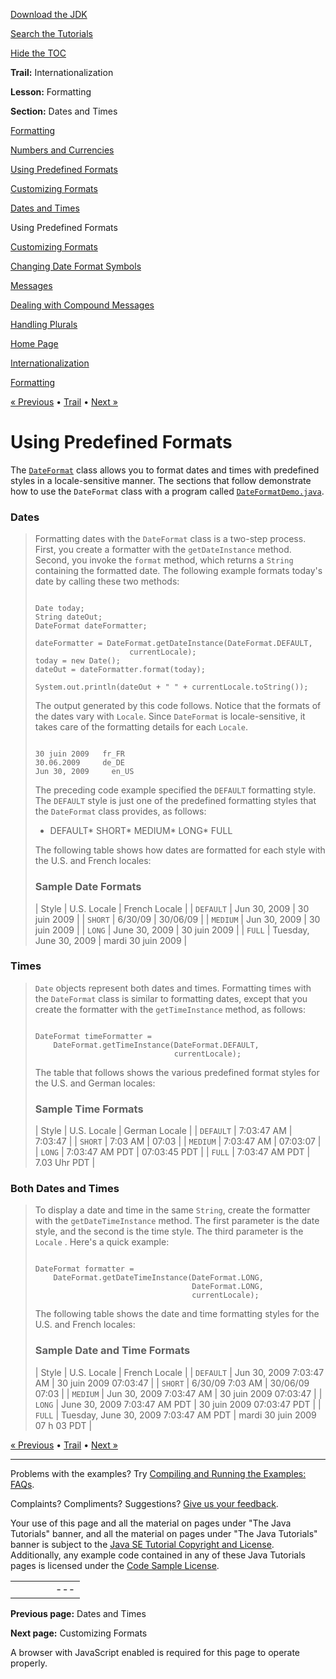 [Download
the JDK](http://java.sun.com/javase/6/download.jsp)
  
[Search the
Tutorials](../../search.html)
  
[Hide the TOC](javascript:toggleLeft())

**Trail:** Internationalization
  
**Lesson:** Formatting
  
**Section:** Dates and Times

[Formatting](index.html)

[Numbers and Currencies](numberintro.html)

[Using Predefined Formats](numberFormat.html)

[Customizing Formats](decimalFormat.html)

[Dates and Times](dateintro.html)

Using Predefined Formats

[Customizing Formats](simpleDateFormat.html)

[Changing Date Format Symbols](dateFormatSymbols.html)

[Messages](messageintro.html)

[Dealing with Compound Messages](messageFormat.html)

[Handling Plurals](choiceFormat.html)

[Home Page](../../index.html)
>
[Internationalization](../index.html)
>
[Formatting](index.html)

[« Previous](dateintro.html) • [Trail](../TOC.html) • [Next »](simpleDateFormat.html)

# Using Predefined Formats

The
[`DateFormat`](http://download.oracle.com/javase/7/docs/api/java/text/DateFormat.html) class allows you to format dates and times with predefined styles in a
locale-sensitive manner. The sections that follow demonstrate how to
use the `DateFormat` class with a program called
[`DateFormatDemo.java`](examples/DateFormatDemo.java).

### Dates

> Formatting dates with the `DateFormat` class is a two-step
> process. First, you create a formatter with the
> `getDateInstance` method. Second, you invoke the
> `format` method, which returns a `String`
> containing the formatted date. The following example formats today's
> date by calling these two methods:
>
> ```
>
> Date today;
> String dateOut;
> DateFormat dateFormatter;
>
> dateFormatter = DateFormat.getDateInstance(DateFormat.DEFAULT,
> 					   currentLocale);
> today = new Date();
> dateOut = dateFormatter.format(today);
>
> System.out.println(dateOut + " " + currentLocale.toString());
>
> ```
>
> The output generated by this code follows. Notice that the formats of
> the dates vary with `Locale`. Since `DateFormat`
> is locale-sensitive, it takes care of the formatting details for each
> `Locale`.
>
> ```
>
> 30 juin 2009	 fr_FR
> 30.06.2009	 de_DE
> Jun 30, 2009     en_US
>
> ```
>
> The preceding code example specified the `DEFAULT`
> formatting style. The `DEFAULT` style is just one of the
> predefined formatting styles that the `DateFormat` class
> provides, as follows:
>
> * DEFAULT* SHORT* MEDIUM* LONG* FULL
>
> The following table shows how dates are formatted for each style with
> the U.S. and French locales:
>
> ### Sample Date Formats
>
> | Style | U.S. Locale | French Locale |
> | `DEFAULT` | Jun 30, 2009 | 30 juin 2009 |
> | `SHORT` | 6/30/09 | 30/06/09 |
> | `MEDIUM` | Jun 30, 2009 | 30 juin 2009 |
> | `LONG` | June 30, 2009 | 30 juin 2009 |
> | `FULL` | Tuesday, June 30, 2009 | mardi 30 juin 2009 |

### Times

> `Date` objects represent both dates and times. Formatting
> times with the `DateFormat` class is similar to formatting
> dates, except that you create the formatter with the
> `getTimeInstance` method, as follows:
>
> ```
>
> DateFormat timeFormatter =
>     DateFormat.getTimeInstance(DateFormat.DEFAULT,
>                                currentLocale);
>
> ```
>
> The table that follows shows the various predefined format styles for
> the U.S. and German locales:
>
> ### Sample Time Formats
>
> | Style | U.S. Locale | German Locale |
> | `DEFAULT` | 7:03:47 AM | 7:03:47 |
> | `SHORT` | 7:03 AM | 07:03 |
> | `MEDIUM` | 7:03:47 AM | 07:03:07 |
> | `LONG` | 7:03:47 AM PDT | 07:03:45 PDT |
> | `FULL` | 7:03:47 AM PDT | 7.03 Uhr PDT |

### Both Dates and Times

> To display a date and time in the same `String`, create the
> formatter with the `getDateTimeInstance` method. The first
> parameter is the date style, and the second is the time style. The
> third parameter is the `Locale` . Here's a quick example:
>
> ```
>
> DateFormat formatter = 
>     DateFormat.getDateTimeInstance(DateFormat.LONG,
>                                    DateFormat.LONG,
>                                    currentLocale);
>
> ```
>
> The following table shows the date and time formatting styles for the
> U.S. and French locales:
>
> ### Sample Date and Time Formats
>
> | Style | U.S. Locale | French Locale |
> | `DEFAULT` | Jun 30, 2009 7:03:47 AM | 30 juin 2009 07:03:47 |
> | `SHORT` | 6/30/09 7:03 AM | 30/06/09 07:03 |
> | `MEDIUM` | Jun 30, 2009 7:03:47 AM | 30 juin 2009 07:03:47 |
> | `LONG` | June 30, 2009 7:03:47 AM PDT | 30 juin 2009 07:03:47 PDT |
> | `FULL` | Tuesday, June 30, 2009 7:03:47 AM PDT | mardi 30 juin 2009 07 h 03 PDT |

[« Previous](dateintro.html)
•
[Trail](../TOC.html)
•
[Next »](simpleDateFormat.html)

---

Problems with the examples? Try [Compiling and Running
the Examples: FAQs](../../information/run-examples.html).
  
Complaints? Compliments? Suggestions? [Give
us your feedback](http://download.oracle.com/javase/feedback.html).

Your use of this page and all the material on pages under "The Java Tutorials" banner,
and all the material on pages under "The Java Tutorials" banner is subject to the [Java SE Tutorial Copyright
and License](../../information/license.html).
Additionally, any example code contained in any of these Java
Tutorials pages is licensed under the
[Code
Sample License](http://developers.sun.com/license/berkeley_license.html).

|  |  |  |  |  |
| --- | --- | --- | --- | --- |
| |  |  | | --- | --- | | duke image | Oracle logo | | [About Oracle](http://www.oracle.com/us/corporate/index.html) | [Oracle Technology Network](http://www.oracle.com/technology/index.html) | [Terms of Service](https://www.samplecode.oracle.com/servlets/CompulsoryClickThrough?type=TermsOfService) | Copyright © 1995, 2011 Oracle and/or its affiliates. All rights reserved. |

**Previous page:** Dates and Times
  
**Next page:** Customizing Formats




A browser with JavaScript enabled is required for this page to operate properly.